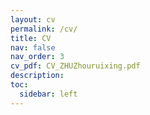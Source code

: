```yaml
---
layout: cv
permalink: /cv/
title: CV
nav: false
nav_order: 3
cv_pdf: CV_ZHUZhouruixing.pdf
description:
toc:
  sidebar: left
---
```

